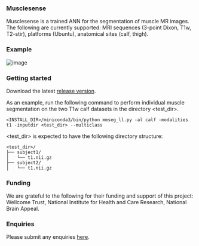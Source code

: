 ### Musclesense 
Musclesense is a trained ANN for the segmentation of muscle MR images. 
The following are currently supported: MRI sequences (3-point Dixon, T1w, T2-stir), platforms (Ubuntu), anatomical sites (calf, thigh).

### Example
![image](https://github.com/user-attachments/assets/c3f6438c-c65e-4683-ac8d-024c4d83609f)

### Getting started
Download the latest [release version](https://github.com/bariskanber/musclesenseworkbench/releases).

As an example, run the following command to perform individual muscle segmentation on the two T1w calf datasets in the directory <test_dir>.

```
<INSTALL_DIR>/miniconda3/bin/python mmseg_ll.py -al calf -modalities t1 -inputdir <test_dir> --multiclass
```

<test_dir> is expected to have the following directory structure:

```
<test_dir>/
├── subject1/
│   └── t1.nii.gz
├── subject2/
│   └── t1.nii.gz
```

### Funding
We are grateful to the following for their funding and support of this project: Wellcome Trust, National Institute for Health and Care Research, National Brain Appeal.

### Enquiries
Please submit any enquiries [here](mailto:b.kanber@ucl.ac.uk).
